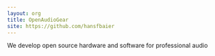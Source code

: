 ```yaml
---
layout: org
title: OpenAudioGear
site: https://github.com/hansfbaier
---
```

We develop open source hardware and software for professional audio
